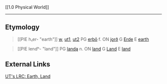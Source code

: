 [[1.0 Physical World]]

---


## Etymology

> [[PIE h₁er- "earth"]] [w](https://en.wiktionary.org/wiki/Reconstruction:Proto-Indo-European/h%E2%82%81er-), [ut1](https://lrc.la.utexas.edu/lex/master#P2721), [ut2](https://lrc.la.utexas.edu/lex/master/0499)
> PG [erþō](https://en.wiktionary.org/wiki/Reconstruction:Proto-Germanic/er%C3%BE%C5%8D#Proto-Germanic) f.
> ON [jǫrð](https://en.wiktionary.org/wiki/j%C7%ABr%C3%B0#Old-Norse)
> G [Erde](https://en.wiktionary.org/wiki/Erde#German)
> E [earth](https://en.wiktionary.org/wiki/earth#English)


> [[PIE lendʰ- "land"]]
> PG [landą](https://en.wiktionary.org/wiki/Reconstruction:Proto-Germanic/land%C4%85#Proto-Germanic) n.
> ON [land](https://en.wiktionary.org/wiki/land#Old-Norse)
> G [Land](https://en.wiktionary.org/wiki/Land#German)
> E [land](https://en.wiktionary.org/wiki/land#English)

## External Links
[UT's LRC: Earth, Land](https://lrc.la.utexas.edu/lex/semantic/field/PW-EL)